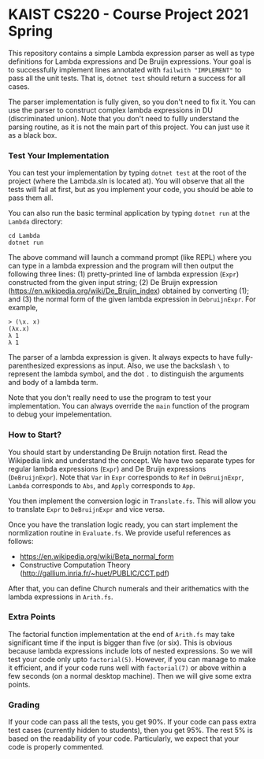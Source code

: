 KAIST CS220 - Course Project 2021 Spring
===

This repository contains a simple Lambda expression parser as well as type
definitions for Lambda expressions and De Bruijn expressions. Your goal is to
successfully implement lines annotated with `failwith "IMPLEMENT"` to pass all
the unit tests. That is, `dotnet test` should return a success for all cases.

The parser implementation is fully given, so you don't need to fix it. You can
use the parser to construct complex lambda expressions in DU (discriminated
union). Note that you don't need to fullly understand the parsing routine, as it
is not the main part of this project. You can just use it as a black box.

### Test Your Implementation

You can test your implementation by typing `dotnet test` at the root of the
project (where the Lambda.sln is located at). You will observe that all the
tests will fail at first, but as you implement your code, you should be able to
pass them all.

You can also run the basic terminal application by typing `dotnet run` at the
`Lambda` directory:
```
cd Lambda
dotnet run
```

The above command will launch a command prompt (like REPL) where you can type in
a lambda expression and the program will then output the following three lines:
(1) pretty-printed line of lambda expression (`Expr`) constructed from the given
input string; (2) De Bruijn expression
(https://en.wikipedia.org/wiki/De_Bruijn_index) obtained by converting (1); and
(3) the normal form of the given lambda expression in `DebruijnExpr`. For example,
```
> (\x. x)
(λx.x)
λ 1
λ 1
```

The parser of a lambda expression is given. It always expects to have
fully-parenthesized expressions as input. Also, we use the backslash `\` to
represent the lambda symbol, and the dot `.` to distinguish the arguments and
body of a lambda term.

Note that you don't really need to use the program to test your
implementation. You can always override the `main` function of the program to
debug your impelementation.

### How to Start?

You should start by understanding De Bruijn notation first. Read the Wikipedia
link and understand the concept. We have two separate types for regular lambda
expressions (`Expr`) and De Bruijn expressions (`DeBruijnExpr`). Note that `Var`
in `Expr` corresponds to `Ref` in `DeBruijnExpr`, `Lambda` corresponds to `Abs`,
and `Apply` corresponds to `App`.

You then implement the conversion logic in `Translate.fs`. This will allow you
to translate `Expr` to `DeBruijnExpr` and vice versa.

Once you have the translation logic ready, you can start implement the
normlization routine in `Evaluate.fs`. We provide useful references as follows:
- https://en.wikipedia.org/wiki/Beta_normal_form
- Constructive Computation Theory (http://gallium.inria.fr/~huet/PUBLIC/CCT.pdf)

After that, you can define Church numerals and their arithematics with the
lambda expressions in `Arith.fs`.

### Extra Points

The factorial function implementation at the end of `Arith.fs` may take
significant time if the input is bigger than five (or six). This is obvious
because lambda expressions include lots of nested expressions. So we will test
your code only upto `factorial(5)`. However, if you can manage to make it
efficient, and if your code runs well with `factorial(7)` or above within a few
seconds (on a normal desktop machine). Then we will give some extra points.

### Grading

If your code can pass all the tests, you get 90%. If your code can pass extra
test cases (currently hidden to students), then you get 95%. The rest 5% is
based on the readability of your code. Particularly, we expect that your code is
properly commented.
